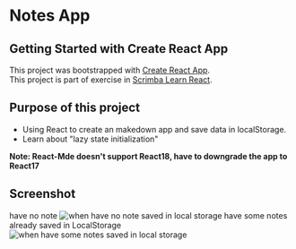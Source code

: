 # Notes App

## Getting Started with Create React App

This project was bootstrapped with [Create React App](https://github.com/facebook/create-react-app).\
This project is part of exercise in [Scrimba Learn React](https://scrimba.com/learn/learnreact).

## Purpose of this project

- Using React to create an makedown app and save data in localStorage.
- Learn about "lazy state initialization" 

**Note: React-Mde doesn't support React18, have to downgrade the app to React17**

## Screenshot
have no note
![when have no note saved in local storage](https://i.ibb.co/1RL2k1F/6985193-B-8172-40-B1-9-DE1-584-E8-DADB9-A2.jpg)
have some notes already saved in LocalStorage
![when have some notes saved in local storage](https://i.ibb.co/gTjqqp0/B0994-E24-156-E-418-C-BC57-F85342533-D9-C.jpg)

